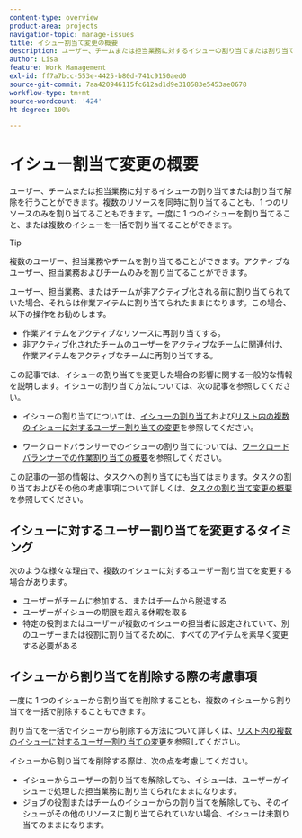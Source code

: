 ```yaml
---
content-type: overview
product-area: projects
navigation-topic: manage-issues
title: イシュー割当て変更の概要
description: ユーザー、チームまたは担当業務に対するイシューの割り当てまたは割り当て解除を行うことができます。複数のリソースを同時に割り当てることも、1 つのリソースのみを割り当てることもできます。一度に 1 つのイシューを割り当てること、または複数のイシューを一括で割り当てることができます。
author: Lisa
feature: Work Management
exl-id: ff7a7bcc-553e-4425-b80d-741c9150aed0
source-git-commit: 7aa420946115fc612ad1d9e310583e5453ae0678
workflow-type: tm+mt
source-wordcount: '424'
ht-degree: 100%

---
```


# イシュー割当て変更の概要

ユーザー、チームまたは担当業務に対するイシューの割り当てまたは割り当て解除を行うことができます。複数のリソースを同時に割り当てることも、1 つのリソースのみを割り当てることもできます。一度に 1 つのイシューを割り当てること、または複数のイシューを一括で割り当てることができます。

>[!TIP]
>
>複数のユーザー、担当業務やチームを割り当てることができます。アクティブなユーザー、担当業務およびチームのみを割り当てることができます。
>
>ユーザー、担当業務、またはチームが非アクティブ化される前に割り当てられていた場合、それらは作業アイテムに割り当てられたままになります。この場合、以下の操作をお勧めします。
>
>* 作業アイテムをアクティブなリソースに再割り当てする。
>* 非アクティブ化されたチームのユーザーをアクティブなチームに関連付け、作業アイテムをアクティブなチームに再割り当てする。

この記事では、イシューの割り当てを変更した場合の影響に関する一般的な情報を説明します。イシューの割り当て方法については、次の記事を参照してください。

* イシューの割り当てについては、[イシューの割り当て](../../../manage-work/issues/manage-issues/assign-issues.md)および[リスト内の複数のイシューに対するユーザー割り当ての変更](../../../manage-work/issues/manage-issues/edit-assignments-for-multiple-issues.md)を参照してください。

* ワークロードバランサーでのイシューの割り当てについては、[ワークロードバランサーでの作業割り当ての概要](../../../resource-mgmt/workload-balancer/assign-work-in-workload-balancer.md)を参照してください。

この記事の一部の情報は、タスクへの割り当てにも当てはまります。タスクの割り当ておよびその他の考慮事項について詳しくは、[タスクの割り当て変更の概要](../../../manage-work/tasks/assign-tasks/modify-task-assignments-overview.md)を参照してください。

## イシューに対するユーザー割り当てを変更するタイミング

次のような様々な理由で、複数のイシューに対するユーザー割り当てを変更する場合があります。

* ユーザーがチームに参加する、またはチームから脱退する
* ユーザーがイシューの期限を超える休暇を取る
* 特定の役割またはユーザーが複数のイシューの担当者に設定されていて、別のユーザーまたは役割に割り当てるために、すべてのアイテムを素早く変更する必要がある

## イシューから割り当てを削除する際の考慮事項

一度に 1 つのイシューから割り当てを削除することも、複数のイシューから割り当てを一括で削除することもできます。

割り当てを一括でイシューから削除する方法について詳しくは、[リスト内の複数のイシューに対するユーザー割り当ての変更](../../../manage-work/issues/manage-issues/edit-assignments-for-multiple-issues.md)を参照してください。

イシューから割り当てを削除する際は、次の点を考慮してください。

* イシューからユーザーの割り当てを解除しても、イシューは、ユーザーがイシューで処理した担当業務に割り当てられたままになります。
* ジョブの役割またはチームのイシューからの割り当てを解除しても、そのイシューがその他のリソースに割り当てられていない場合、イシューは未割り当てのままになります。

